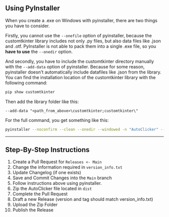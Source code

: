 ## Using PyInstaller
When you create a .exe on Windows with pyinstaller, there are two things you have to consider.

Firstly, you cannot use the `--onefile` option of pyinstaller, because the customtkinter library 
includes not only .py files, but also data files like .json and .otf. PyInstaller is not able to 
pack them into a single .exe file, so you **have to use** the `--onedir` option.

And secondly, you have to include the customtkinter directory manually with the `--add-data` option 
of pyinstaller. Because for some reason, pyinstaller doesn't automatically include datafiles like 
.json from the library. You can find the installation location of the customtkinter library with the 
following command:

```bash
pip show customtkinter
```

Then add the library folder like this:
```
--add-data "<path_from_above>\customtkinter;customtkinter\"
```

For the full command, you get something like this:
```bash
pyinstaller --noconfirm --clean --onedir --windowed -n "AutoClicker" --version-file "version_info.txt" --icon "./images/icons/auto_clicker_icon.ico" --contents-directory "_AutoClicker_internals" --add-data "images:images" --add-data "README.md:./README" --add-data "LICENSE:./LICENSE" --add-data "<path_from_above>/customtkinter;customtkinter/" "<path_to_script.py>"
```

---
## Step-By-Step Instructions
1) Create a Pull Request for `Releases <- Main`
2) Change the information required in `version_info.txt`
3) Update Changelog (if one exists)
4) Save and Commit Changes into the `Main` branch
5) Follow instructions above using pyinstaller.
6) Zip the AutoClicker file located in `dist`
7) Complete the Pull Request
8) Draft a new Release (version and tag should match version_info.txt)
9) Upload the Zip Folder
10) Publish the Release
